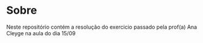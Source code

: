 <h1>Sobre</h1>
<p>Neste repositório contém a resolução do exercicio passado pela prof(a) Ana Cleyge na aula do dia 15/09 </p>